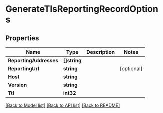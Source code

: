 # GenerateTlsReportingRecordOptions

## Properties

Name | Type | Description | Notes
------------ | ------------- | ------------- | -------------
**ReportingAddresses** | **[]string** |  | 
**ReportingUrl** | **string** |  | [optional] 
**Host** | **string** |  | 
**Version** | **string** |  | 
**Ttl** | **int32** |  | 

[[Back to Model list]](../README#documentation-for-models) [[Back to API list]](../README#documentation-for-api-endpoints) [[Back to README]](../README)


